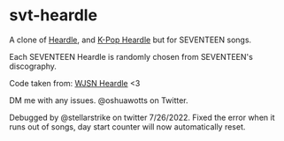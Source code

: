 # svt-heardle

A clone of [Heardle](https://www.heardle.app/), and [K-Pop Heardle](https://heardle-kpop.glitch.me/) but for SEVENTEEN songs.

Each SEVENTEEN Heardle is randomly chosen from SEVENTEEN's discography.

Code taken from: [WJSN Heardle](https://github.com/haseul/wjsn-heardle) <3

DM me with any issues. @oshuawotts on Twitter.

Debugged by @stellarstrike on twitter 7/26/2022. Fixed the error when it runs out of songs, day start counter will now automatically reset.
